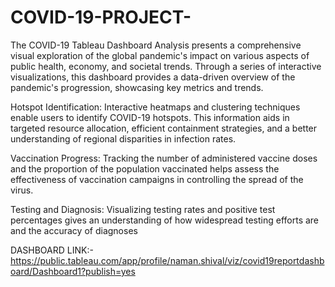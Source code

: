 # COVID-19-PROJECT-
The COVID-19 Tableau Dashboard Analysis presents a comprehensive visual exploration of the global pandemic's impact on various aspects of public health, economy, and societal trends. Through a series of interactive visualizations, this dashboard provides a data-driven overview of the pandemic's progression, showcasing key metrics and trends.

Hotspot Identification: Interactive heatmaps and clustering techniques enable users to identify COVID-19 hotspots. This information aids in targeted resource allocation, efficient containment strategies, and a better understanding of regional disparities in infection rates.

Vaccination Progress: Tracking the number of administered vaccine doses and the proportion of the population vaccinated helps assess the effectiveness of vaccination campaigns in controlling the spread of the virus.

Testing and Diagnosis: Visualizing testing rates and positive test percentages gives an understanding of how widespread testing efforts are and the accuracy of diagnoses

DASHBOARD LINK:- https://public.tableau.com/app/profile/naman.shival/viz/covid19reportdashboard/Dashboard1?publish=yes
